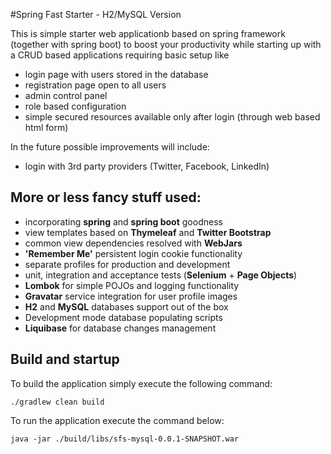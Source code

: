 #Spring Fast Starter - H2/MySQL Version

This is simple starter web applicationb based on spring framework (together with spring boot) to boost your productivity
    while starting up with a CRUD based applications requiring basic setup like

- login page with users stored in the database
- registration page open to all users
- admin control panel
- role based configuration
- simple secured resources available only after login (through web based html form)

In the future possible improvements will include:

- login with 3rd party providers (Twitter, Facebook, LinkedIn)

## More or less fancy stuff used:

- incorporating **spring** and **spring boot** goodness
- view templates based on **Thymeleaf** and **Twitter Bootstrap**
- common view dependencies resolved with **WebJars**
- **'Remember Me'** persistent login cookie functionality
- separate profiles for production and development
- unit, integration and acceptance tests (**Selenium** + **Page Objects**)
- **Lombok** for simple POJOs and logging functionality
- **Gravatar** service integration for user profile images
- **H2** and **MySQL** databases support out of the box
- Development mode database populating scripts
- **Liquibase** for database changes management


## Build and startup

To build the application simply execute the following command:

```
./gradlew clean build
```

To run the application execute the command below:

```
java -jar ./build/libs/sfs-mysql-0.0.1-SNAPSHOT.war
```